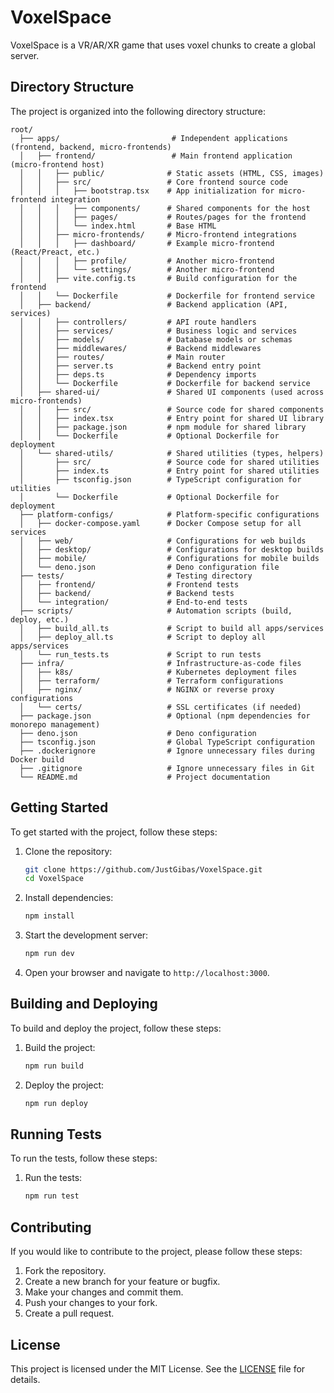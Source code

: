 # VoxelSpace

VoxelSpace is a VR/AR/XR game that uses voxel chunks to create a global server.

## Directory Structure

The project is organized into the following directory structure:

```
root/
  ├── apps/                         # Independent applications (frontend, backend, micro-frontends)
  │   ├── frontend/                 # Main frontend application (micro-frontend host)
  │   │   ├── public/              # Static assets (HTML, CSS, images)
  │   │   ├── src/                 # Core frontend source code
  │   │   │   ├── bootstrap.tsx    # App initialization for micro-frontend integration
  │   │   │   ├── components/      # Shared components for the host
  │   │   │   ├── pages/           # Routes/pages for the frontend
  │   │   │   └── index.html       # Base HTML
  │   │   ├── micro-frontends/     # Micro-frontend integrations
  │   │   │   ├── dashboard/       # Example micro-frontend (React/Preact, etc.)
  │   │   │   ├── profile/         # Another micro-frontend
  │   │   │   └── settings/        # Another micro-frontend
  │   │   ├── vite.config.ts       # Build configuration for the frontend
  │   │   └── Dockerfile           # Dockerfile for frontend service
  │   ├── backend/                 # Backend application (API, services)
  │   │   ├── controllers/         # API route handlers
  │   │   ├── services/            # Business logic and services
  │   │   ├── models/              # Database models or schemas
  │   │   ├── middlewares/         # Backend middlewares
  │   │   ├── routes/              # Main router
  │   │   ├── server.ts            # Backend entry point
  │   │   ├── deps.ts              # Dependency imports
  │   │   └── Dockerfile           # Dockerfile for backend service
  │   ├── shared-ui/               # Shared UI components (used across micro-frontends)
  │   │   ├── src/                 # Source code for shared components
  │   │   ├── index.tsx            # Entry point for shared UI library
  │   │   ├── package.json         # npm module for shared library
  │   │   └── Dockerfile           # Optional Dockerfile for deployment
  │   └── shared-utils/            # Shared utilities (types, helpers)
  │       ├── src/                 # Source code for shared utilities
  │       ├── index.ts             # Entry point for shared utilities
  │       ├── tsconfig.json        # TypeScript configuration for utilities
  │       └── Dockerfile           # Optional Dockerfile for deployment
  ├── platform-configs/            # Platform-specific configurations
  │   ├── docker-compose.yaml      # Docker Compose setup for all services
  │   ├── web/                     # Configurations for web builds
  │   ├── desktop/                 # Configurations for desktop builds
  │   ├── mobile/                  # Configurations for mobile builds
  │   └── deno.json                # Deno configuration file
  ├── tests/                       # Testing directory
  │   ├── frontend/                # Frontend tests
  │   ├── backend/                 # Backend tests
  │   └── integration/             # End-to-end tests
  ├── scripts/                     # Automation scripts (build, deploy, etc.)
  │   ├── build_all.ts             # Script to build all apps/services
  │   ├── deploy_all.ts            # Script to deploy all apps/services
  │   └── run_tests.ts             # Script to run tests
  ├── infra/                       # Infrastructure-as-code files
  │   ├── k8s/                     # Kubernetes deployment files
  │   ├── terraform/               # Terraform configurations
  │   ├── nginx/                   # NGINX or reverse proxy configurations
  │   └── certs/                   # SSL certificates (if needed)
  ├── package.json                 # Optional (npm dependencies for monorepo management)
  ├── deno.json                    # Deno configuration
  ├── tsconfig.json                # Global TypeScript configuration
  ├── .dockerignore                # Ignore unnecessary files during Docker build
  ├── .gitignore                   # Ignore unnecessary files in Git
  └── README.md                    # Project documentation
```

## Getting Started

To get started with the project, follow these steps:

1. Clone the repository:
   ```sh
   git clone https://github.com/JustGibas/VoxelSpace.git
   cd VoxelSpace
   ```

2. Install dependencies:
   ```sh
   npm install
   ```

3. Start the development server:
   ```sh
   npm run dev
   ```

4. Open your browser and navigate to `http://localhost:3000`.

## Building and Deploying

To build and deploy the project, follow these steps:

1. Build the project:
   ```sh
   npm run build
   ```

2. Deploy the project:
   ```sh
   npm run deploy
   ```

## Running Tests

To run the tests, follow these steps:

1. Run the tests:
   ```sh
   npm run test
   ```

## Contributing

If you would like to contribute to the project, please follow these steps:

1. Fork the repository.
2. Create a new branch for your feature or bugfix.
3. Make your changes and commit them.
4. Push your changes to your fork.
5. Create a pull request.

## License

This project is licensed under the MIT License. See the [LICENSE](LICENSE) file for details.
